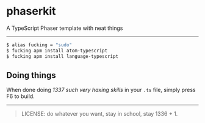 # phaserkit
A TypeScript Phaser template with neat things

---

```bash
$ alias fucking = "sudo"
$ fucking apm install atom-typescript
$ fucking apm install language-typescript
```

Doing things
---

When done doing *1337 such very haxing skills* in your `.ts` file, simply press F6 to build.

---
> LICENSE: do whatever you want, stay in school, stay 1336 + 1.
